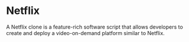 # Netflix
A Netflix clone is a feature-rich software script that allows developers to create and deploy a video-on-demand platform similar to Netflix.
